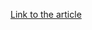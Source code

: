 [Link to the article](https://android-developers.googleblog.com/2013/10/getting-your-sms-apps-ready-for-kitkat.html)
